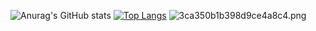![Anurag's GitHub stats](https://github-readme-stats.vercel.app/api?username=shulng&show_icons=true)
[![Top Langs](https://github-readme-stats.vercel.app/api/top-langs/?username=shulng&layout=compact)](https://github.com/anuraghazra/github-readme-stats)
![3ca350b1b398d9ce4a8c4.png](https://img-image.pages.dev/file/3ca350b1b398d9ce4a8c4.png)
